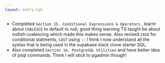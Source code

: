 ```yaml
---
layout: entry.njk
---
```


- Completed `Section 15. Conditional Expressions & Operators` , learnt about `COALESCE` to default to null, good thing learning TS taught be about nullish coalescing which made this makes sense. Also  revised `CASE` for conditional statments, `CAST` using `::` I think I now understand all the systax that is being used in the supabase slack clone starter SQL.
- Also completed `Section 16. PostgreSQL Utilities` and have better idea of psql commands. Think I will stick to pgadmin though!
